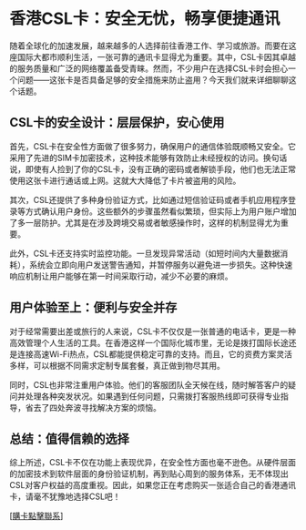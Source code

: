 # 香港CSL卡：安全无忧，畅享便捷通讯

随着全球化的加速发展，越来越多的人选择前往香港工作、学习或旅游。而要在这座国际大都市顺利生活，一张可靠的通讯卡显得尤为重要。其中，CSL卡因其卓越的服务质量和广泛的网络覆盖备受青睐。然而，不少用户在选择CSL卡时会担心一个问题——这张卡是否具备足够的安全措施来防止盗用？今天我们就来详细聊聊这个话题。

## CSL卡的安全设计：层层保护，安心使用

首先，CSL卡在安全性方面做了很多努力，确保用户的通信体验既顺畅又安全。它采用了先进的SIM卡加密技术，这种技术能够有效防止未经授权的访问。换句话说，即使有人捡到了你的CSL卡，没有正确的密码或者解锁手段，他们也无法正常使用这张卡进行通话或上网。这就大大降低了卡片被盗用的风险。

其次，CSL还提供了多种身份验证方式，比如通过短信验证码或者手机应用程序登录等方式确认用户身份。这些额外的步骤虽然看似繁琐，但实际上为用户账户增加了多一层防护。尤其是在涉及跨境交易或者敏感操作时，这样的机制显得尤为重要。

此外，CSL卡还支持实时监控功能。一旦发现异常活动（如短时间内大量数据消耗），系统会立即向用户发送警告通知，并暂停服务以避免进一步损失。这种快速响应机制让用户能够在第一时间采取行动，减少不必要的麻烦。

## 用户体验至上：便利与安全并存

对于经常需要出差或旅行的人来说，CSL卡不仅仅是一张普通的电话卡，更是一种高效管理个人生活的工具。在香港这样一个国际化城市里，无论是拨打国际长途还是连接高速Wi-Fi热点，CSL都能提供稳定可靠的支持。而且，它的资费方案灵活多样，可以根据不同需求定制专属套餐，真正做到物尽其用。

同时，CSL也非常注重用户体验。他们的客服团队全天候在线，随时解答客户的疑问并处理各种突发状况。如果遇到任何问题，只需拨打客服热线即可获得专业指导，省去了四处奔波寻找解决方案的烦恼。

## 总结：值得信赖的选择

综上所述，CSL卡不仅在功能上表现优异，在安全性方面也毫不逊色。从硬件层面的加密技术到软件层面的身份验证机制，再到贴心周到的服务体系，无不体现出CSL对客户权益的高度重视。因此，如果您正在考虑购买一张适合自己的香港通讯卡，请毫不犹豫地选择CSL吧！

[[購卡點擊聯系](https://t.me/s/SXDXQF)]